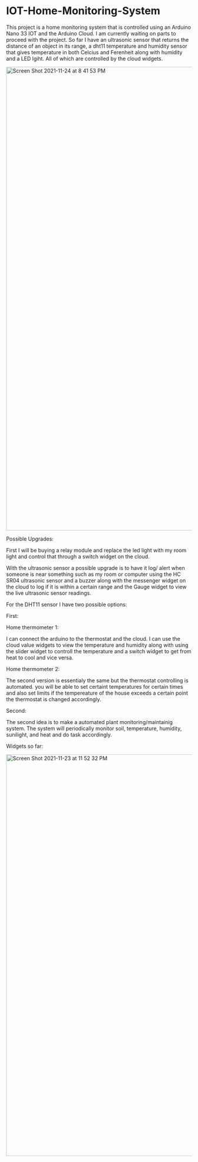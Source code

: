 # IOT-Home-Monitoring-System

This project is a home monitoring system that is controlled using an Arduino Nano 33 IOT and the Arduino Cloud. I am currently waiting on parts to proceed with the project. So far I have an ultrasonic sensor that returns the distance of an object in its range, a dht11 temperature and humidity sensor that gives temperature in both Celcius and Ferenheit along with humidity and a LED lgiht. All of which are controlled by the cloud widgets.


<img width="1257" alt="Screen Shot 2021-11-24 at 8 41 53 PM" src="https://user-images.githubusercontent.com/58381410/143352887-be7de3d3-39a9-4945-8f17-3ab83ea295e1.png">


Possible Upgrades:

First I will be buying a relay module and replace the led light with my room light and control that through a switch widget on the cloud.

With the ultrasonic sensor a possible upgrade is to have it log/ alert when someone is near something such as my room or computer using the HC SR04 ultrasonic sensor and a buzzer along with the messenger widget on the cloud to log if it is within a certain range and the Gauge widget to view the live ultrasonic sensor readings.

For the DHT11 sensor I have two possible options:

First:

Home thermometer 1:

I can connect the arduino to the thermostat and the cloud. I can use the cloud value widgets to view the temperature and humidity along with using the slider widget to controll the temperature and a switch widget to get from heat to cool and vice versa.

Home thermometer 2:

The second version is essentialy the same but the thermostat controlling is automated. you will be able to set certaint temperatures for certain times and also set limits if the tempereature of the house exceeds a certain point the thermostat is changed accordingly.

Second:

The second idea is to make a automated plant monitoring/maintainig system. The system will periodically monitor soil, temperature, humidity, sunilight, and heat and do task accordingly.

Widgets so far:


<img width="1089" alt="Screen Shot 2021-11-23 at 11 52 32 PM" src="https://user-images.githubusercontent.com/58381410/143177019-847a83ef-2141-4ae6-a8fd-13e32fe54f64.png">


